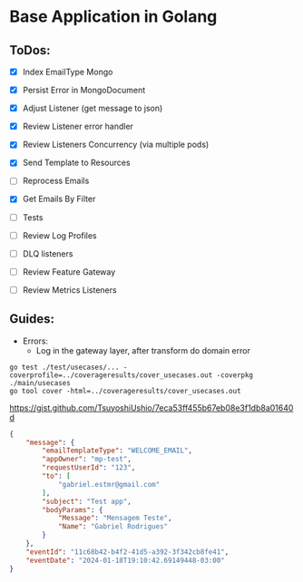 # Base Application in Golang

## ToDos:

- [X] Index EmailType Mongo
- [X] Persist Error in MongoDocument
- [X] Adjust Listener (get message to json)
- [X] Review Listener error handler
- [X] Review Listeners Concurrency (via multiple pods)
- [X] Send Template to Resources
- [ ] Reprocess Emails
- [X] Get Emails By Filter
- [ ] Tests
- [ ] Review Log Profiles
- [ ] DLQ listeners
- [ ] Review Feature Gateway
- [ ] Review Metrics Listeners


## Guides:
- Errors:
  - Log in the gateway layer, after transform do domain error




```
go test ./test/usecases/... -coverprofile=../coverageresults/cover_usecases.out -coverpkg ./main/usecases
go tool cover -html=../coverageresults/cover_usecases.out
```


https://gist.github.com/TsuyoshiUshio/7eca53ff455b67eb08e3f1db8a01640d




```json
{
    "message": {
        "emailTemplateType": "WELCOME_EMAIL",
        "appOwner": "mp-test",
        "requestUserId": "123",
        "to": [
            "gabriel.estmr@gmail.com"
        ],
        "subject": "Test app",
        "bodyParams": {
            "Message": "Mensagem Teste",
            "Name": "Gabriel Rodrigues"
        }
    },
    "eventId": "11c68b42-b4f2-41d5-a392-3f342cb8fe41",
    "eventDate": "2024-01-18T19:10:42.69149448-03:00"
}
```






